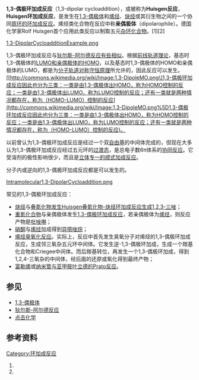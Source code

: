 **1,3-偶极环加成反应**（1,3-dipolar cycloaddition），或被称为**Huisgen反应**，**Huisgen环加成反应**，是发生在[1,3-偶极体](../Page/1,3-偶极体.md "wikilink")和[烯烃](../Page/烯烃.md "wikilink")、[炔烃](../Page/炔烃.md "wikilink")或其衍生物之间的一个协同[周环的](https://zh.wikipedia.org/wiki/周环反应 "wikilink")[环加成反应](../Page/环加成反应.md "wikilink")。烯烃类化合物在反应中称**亲偶极体**（dipolarophile）。德国化学家Rolf Huisgen首个应用此类反应以制取五元[杂环化合物](../Page/杂环化合物.md "wikilink")。\[1\]\[2\]

[1,3-DipolarCycloadditionExample.png](https://zh.wikipedia.org/wiki/File:1,3-DipolarCycloadditionExample.png "fig:1,3-DipolarCycloadditionExample.png")

1,3-偶极环加成反应与[狄尔斯-阿尔德反应有些相似](https://zh.wikipedia.org/wiki/狄尔斯-阿尔德反应 "wikilink")。根据[前线轨道理论](../Page/前线轨道理论.md "wikilink")，基态时1,3-偶极体的[LUMO和亲偶极体的](https://zh.wikipedia.org/wiki/LUMO "wikilink")[HOMO](https://zh.wikipedia.org/wiki/HOMO "wikilink")，以及基态时1,3-偶极体的HOMO和亲偶极体的LUMO，都是为[分子轨道对称守恒原理](../Page/分子轨道对称守恒原理.md "wikilink")所允许的，因此反应可以发生。\[[http://commons.wikimedia.org/wiki/Image:1,3-DipoleMO.png\]1,3-偶极环加成反应因此也分为三类：一类是由1,3-偶极体出HOMO，称为HOMO控制的反应；一类是由1,3-偶极体出LUMO，称为LUMO控制的反应；还有一类就是两种情况都存在，称为（HOMO-LUMO）控制的反应](http://commons.wikimedia.org/wiki/Image:1,3-DipoleMO.png%5D1,3-偶极环加成反应因此也分为三类：一类是由1,3-偶极体出HOMO，称为HOMO控制的反应；一类是由1,3-偶极体出LUMO，称为LUMO控制的反应；还有一类就是两种情况都存在，称为（HOMO-LUMO）控制的反应)。

以前曾认为1,3-偶极环加成反应是经过一个双[自由基](../Page/自由基.md "wikilink")的中间体完成的，但现在大多认为1,3-偶极环加成反应经过五元环的[过渡态](../Page/过渡态.md "wikilink")，是总电子数6π体系的[协同反应](https://zh.wikipedia.org/wiki/协同反应 "wikilink")。它受溶剂的极性影响很少，而且是[立体专一的顺式加成反应](https://zh.wikipedia.org/wiki/立体专一 "wikilink")。

分子内或逆向的1,3-偶极环加成反应都是可以发生的。

[Intramolecular1,3-DipolarCycloaddition.png](https://zh.wikipedia.org/wiki/File:Intramolecular1,3-DipolarCycloaddition.png "fig:Intramolecular1,3-DipolarCycloaddition.png")

常见的1,3-偶极环加成反应：

  - [炔烃](../Page/炔烃.md "wikilink")与[叠氮化物发生](https://zh.wikipedia.org/wiki/叠氮化物 "wikilink")[Huisgen叠氮化物-炔烃环加成反应生成](https://zh.wikipedia.org/wiki/Huisgen叠氮化物-炔烃环加成反应 "wikilink")[1,2,3-三唑](https://zh.wikipedia.org/wiki/1,2,3-三唑 "wikilink")；
  - [重氮化合物](../Page/重氮化合物.md "wikilink")与亲偶极体发生[1,3-偶极环加成反应](../Page/重氮化合物1,3-偶极环加成反应.md "wikilink")，若亲偶极体为[烯烃](../Page/烯烃.md "wikilink")，则反应产物是[吡唑啉](https://zh.wikipedia.org/wiki/吡唑啉 "wikilink")；
  - [硝酮](../Page/硝酮.md "wikilink")与[烯烃](../Page/烯烃.md "wikilink")加成得到[异噁唑烷](https://zh.wikipedia.org/wiki/异噁唑烷 "wikilink")；
  - [烯烃臭氧化反应](https://zh.wikipedia.org/wiki/烯烃臭氧化反应 "wikilink")。实际上，反应中首先发生臭氧分子对烯烃的1,3-偶极环加成反应，生成邻三氧杂五元环中间体。它发生逆-1,3-偶极环加成，生成一个羰基化合物和Criegee中间体。而后羰基转位，再发生一个1,3-偶极环加成，得到1,2,4-三氧杂的中间体，经后面的还原或氧化得到最终产物；
  - [富勒烯](../Page/富勒烯.md "wikilink")或[纳米管与](../Page/碳纳米管.md "wikilink")[亚甲胺叶立德的](https://zh.wikipedia.org/wiki/亚甲胺叶立德 "wikilink")[Prato反应](https://zh.wikipedia.org/wiki/Prato反应 "wikilink")。

## 参见

  - [1,3-偶极体](../Page/1,3-偶极体.md "wikilink")
  - [狄尔斯-阿尔德反应](https://zh.wikipedia.org/wiki/狄尔斯-阿尔德反应 "wikilink")
  - [点击化学](../Page/点击化学.md "wikilink")

## 参考资料

[Category:环加成反应](https://zh.wikipedia.org/wiki/Category:环加成反应 "wikilink")

1.
2.